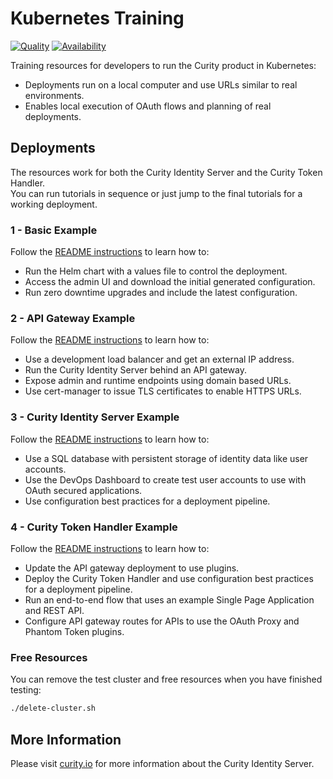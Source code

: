 # Kubernetes Training

[![Quality](https://img.shields.io/badge/quality-demo-red)](https://curity.io/resources/code-examples/status/)
[![Availability](https://img.shields.io/badge/availability-source-blue)](https://curity.io/resources/code-examples/status/)

Training resources for developers to run the Curity product in Kubernetes:

- Deployments run on a local computer and use URLs similar to real environments.
- Enables local execution of OAuth flows and planning of real deployments.

## Deployments

The resources work for both the Curity Identity Server and the Curity Token Handler.\
You can run tutorials in sequence or just jump to the final tutorials for a working deployment.

### 1 - Basic Example

Follow the [README instructions](./1-basic-tutorial/README.md) to learn how to:

- Run the Helm chart with a values file to control the deployment.
- Access the admin UI and download the initial generated configuration.
- Run zero downtime upgrades and include the latest configuration.

### 2 - API Gateway Example

Follow the [README instructions](./2-ingress-tutorial/README.md) to learn how to:

- Use a development load balancer and get an external IP address.
- Run the Curity Identity Server behind an API gateway.
- Expose admin and runtime endpoints using domain based URLs.
- Use cert-manager to issue TLS certificates to enable HTTPS URLs.

### 3 - Curity Identity Server Example

Follow the [README instructions](./3-curity-identity-server/README.md) to learn how to:

- Use a SQL database with persistent storage of identity data like user accounts.
- Use the DevOps Dashboard to create test user accounts to use with OAuth secured applications.
- Use configuration best practices for a deployment pipeline.

### 4 - Curity Token Handler Example

Follow the [README instructions](./4-curity-token-handler/README.md) to learn how to:

- Update the API gateway deployment to use plugins.
- Deploy the Curity Token Handler and use configuration best practices for a deployment pipeline.
- Run an end-to-end flow that uses an example Single Page Application and REST API.
- Configure API gateway routes for APIs to use the OAuth Proxy and Phantom Token plugins.

### Free Resources

You can remove the test cluster and free resources when you have finished testing:

```bash
./delete-cluster.sh
```

## More Information

Please visit [curity.io](https://curity.io/) for more information about the Curity Identity Server.
